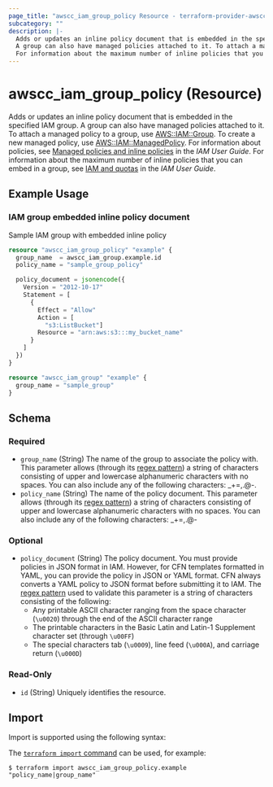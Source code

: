 ```yaml
---
page_title: "awscc_iam_group_policy Resource - terraform-provider-awscc"
subcategory: ""
description: |-
  Adds or updates an inline policy document that is embedded in the specified IAM group.
  A group can also have managed policies attached to it. To attach a managed policy to a group, use AWS::IAM::Group https://docs.aws.amazon.com/AWSCloudFormation/latest/UserGuide/aws-properties-iam-group.html. To create a new managed policy, use AWS::IAM::ManagedPolicy https://docs.aws.amazon.com/AWSCloudFormation/latest/UserGuide/aws-resource-iam-managedpolicy.html. For information about policies, see Managed policies and inline policies https://docs.aws.amazon.com/IAM/latest/UserGuide/policies-managed-vs-inline.html in the IAM User Guide.
  For information about the maximum number of inline policies that you can embed in a group, see IAM and quotas https://docs.aws.amazon.com/IAM/latest/UserGuide/reference_iam-quotas.html in the IAM User Guide.
---
```


# awscc_iam_group_policy (Resource)

Adds or updates an inline policy document that is embedded in the specified IAM group.
 A group can also have managed policies attached to it. To attach a managed policy to a group, use [AWS::IAM::Group](https://docs.aws.amazon.com/AWSCloudFormation/latest/UserGuide/aws-properties-iam-group.html). To create a new managed policy, use [AWS::IAM::ManagedPolicy](https://docs.aws.amazon.com/AWSCloudFormation/latest/UserGuide/aws-resource-iam-managedpolicy.html). For information about policies, see [Managed policies and inline policies](https://docs.aws.amazon.com/IAM/latest/UserGuide/policies-managed-vs-inline.html) in the *IAM User Guide*.
 For information about the maximum number of inline policies that you can embed in a group, see [IAM and quotas](https://docs.aws.amazon.com/IAM/latest/UserGuide/reference_iam-quotas.html) in the *IAM User Guide*.

## Example Usage

### IAM group embedded inline policy document

Sample IAM group with embedded inline policy

```terraform
resource "awscc_iam_group_policy" "example" {
  group_name  = awscc_iam_group.example.id
  policy_name = "sample_group_policy"

  policy_document = jsonencode({
    Version = "2012-10-17"
    Statement = [
      {
        Effect = "Allow"
        Action = [
          "s3:ListBucket"]
        Resource = "arn:aws:s3:::my_bucket_name"
      }
    ]
  })
}

resource "awscc_iam_group" "example" {
  group_name = "sample_group"
}
```

<!-- schema generated by tfplugindocs -->
## Schema

### Required

- `group_name` (String) The name of the group to associate the policy with.
 This parameter allows (through its [regex pattern](https://docs.aws.amazon.com/http://wikipedia.org/wiki/regex)) a string of characters consisting of upper and lowercase alphanumeric characters with no spaces. You can also include any of the following characters: _+=,.@-.
- `policy_name` (String) The name of the policy document.
 This parameter allows (through its [regex pattern](https://docs.aws.amazon.com/http://wikipedia.org/wiki/regex)) a string of characters consisting of upper and lowercase alphanumeric characters with no spaces. You can also include any of the following characters: _+=,.@-

### Optional

- `policy_document` (String) The policy document.
 You must provide policies in JSON format in IAM. However, for CFN templates formatted in YAML, you can provide the policy in JSON or YAML format. CFN always converts a YAML policy to JSON format before submitting it to IAM.
 The [regex pattern](https://docs.aws.amazon.com/http://wikipedia.org/wiki/regex) used to validate this parameter is a string of characters consisting of the following:
  +  Any printable ASCII character ranging from the space character (``\u0020``) through the end of the ASCII character range
  +  The printable characters in the Basic Latin and Latin-1 Supplement character set (through ``\u00FF``)
  +  The special characters tab (``\u0009``), line feed (``\u000A``), and carriage return (``\u000D``)

### Read-Only

- `id` (String) Uniquely identifies the resource.

## Import

Import is supported using the following syntax:

The [`terraform import` command](https://developer.hashicorp.com/terraform/cli/commands/import) can be used, for example:

```shell
$ terraform import awscc_iam_group_policy.example "policy_name|group_name"
```